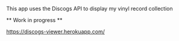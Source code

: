This app uses the Discogs API to display my vinyl record collection

** Work in progress **

https://discogs-viewer.herokuapp.com/
